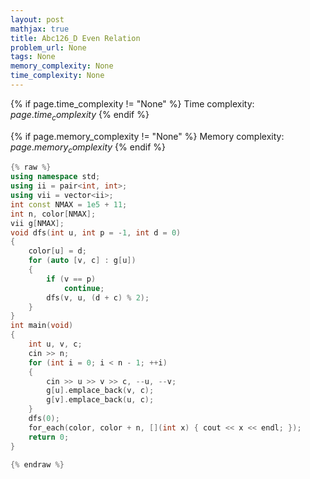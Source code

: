 ```yaml
---
layout: post
mathjax: true
title: Abc126_D Even Relation
problem_url: None
tags: None
memory_complexity: None
time_complexity: None
---
```




{% if page.time_complexity != "None" %}
Time complexity: ${{ page.time_complexity }}$
{% endif %}

{% if page.memory_complexity != "None" %}
Memory complexity: ${{ page.memory_complexity }}$
{% endif %}

```cpp
{% raw %}
using namespace std;
using ii = pair<int, int>;
using vii = vector<ii>;
int const NMAX = 1e5 + 11;
int n, color[NMAX];
vii g[NMAX];
void dfs(int u, int p = -1, int d = 0)
{
    color[u] = d;
    for (auto [v, c] : g[u])
    {
        if (v == p)
            continue;
        dfs(v, u, (d + c) % 2);
    }
}
int main(void)
{
    int u, v, c;
    cin >> n;
    for (int i = 0; i < n - 1; ++i)
    {
        cin >> u >> v >> c, --u, --v;
        g[u].emplace_back(v, c);
        g[v].emplace_back(u, c);
    }
    dfs(0);
    for_each(color, color + n, [](int x) { cout << x << endl; });
    return 0;
}

{% endraw %}
```